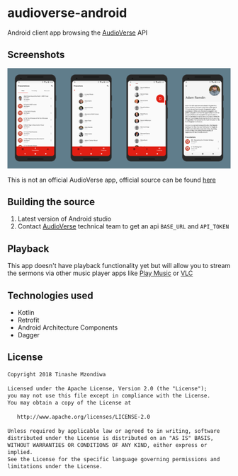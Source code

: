 # audioverse-android
Android client app browsing the [AudioVerse](https://www.audioverse.org/) API

## Screenshots 
<img src="art/1.png" width="25%" /><img src="art/2.png" width="25%" /><img src="art/3.png" width="25%" /><img src="art/4.png" width="25%" />

This is not an official AudioVerse app, official source can be found [here](https://github.com/AVORG/audioverse-mobile) 

## Building the source
1. Latest version of Android studio
2. Contact [AudioVerse](https://github.com/AVORG/audioverse-mobile/blob/master/README.md) technical team to get an api `BASE_URL` and `API_TOKEN`

## Playback
This app doesn't have playback functionality yet but will allow you to stream the sermons via other music player apps like [Play Music](https://play.google.com/store/apps/details?id=com.google.android.music) or [VLC](https://play.google.com/store/apps/details?id=org.videolan.vlc)

## Technologies used
* Kotlin
* Retrofit
* Android Architecture Components 
* Dagger

## License

    Copyright 2018 Tinashe Mzondiwa

    Licensed under the Apache License, Version 2.0 (the "License");
    you may not use this file except in compliance with the License.
    You may obtain a copy of the License at

       http://www.apache.org/licenses/LICENSE-2.0

    Unless required by applicable law or agreed to in writing, software
    distributed under the License is distributed on an "AS IS" BASIS,
    WITHOUT WARRANTIES OR CONDITIONS OF ANY KIND, either express or implied.
    See the License for the specific language governing permissions and
    limitations under the License.
